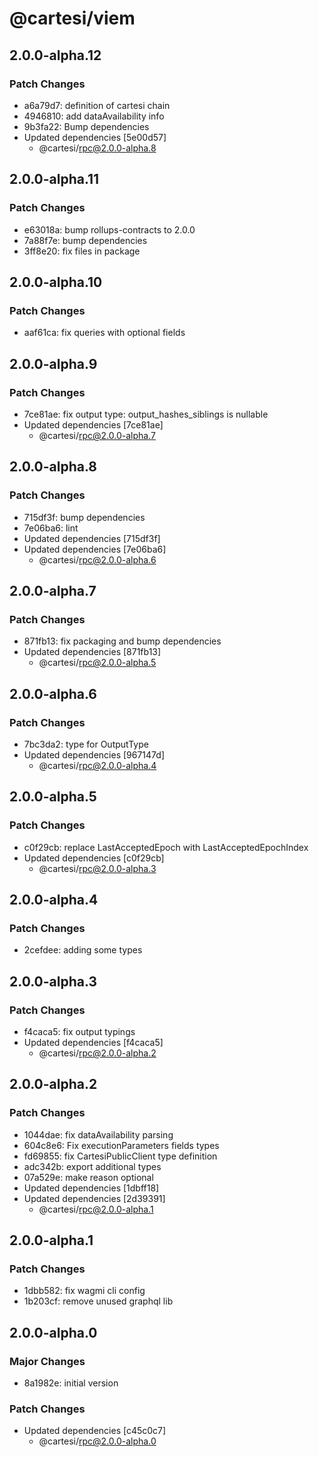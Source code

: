 # @cartesi/viem

## 2.0.0-alpha.12

### Patch Changes

- a6a79d7: definition of cartesi chain
- 4946810: add dataAvailability info
- 9b3fa22: Bump dependencies
- Updated dependencies [5e00d57]
    - @cartesi/rpc@2.0.0-alpha.8

## 2.0.0-alpha.11

### Patch Changes

- e63018a: bump rollups-contracts to 2.0.0
- 7a88f7e: bump dependencies
- 3ff8e20: fix files in package

## 2.0.0-alpha.10

### Patch Changes

- aaf61ca: fix queries with optional fields

## 2.0.0-alpha.9

### Patch Changes

- 7ce81ae: fix output type: output_hashes_siblings is nullable
- Updated dependencies [7ce81ae]
    - @cartesi/rpc@2.0.0-alpha.7

## 2.0.0-alpha.8

### Patch Changes

- 715df3f: bump dependencies
- 7e06ba6: lint
- Updated dependencies [715df3f]
- Updated dependencies [7e06ba6]
    - @cartesi/rpc@2.0.0-alpha.6

## 2.0.0-alpha.7

### Patch Changes

- 871fb13: fix packaging and bump dependencies
- Updated dependencies [871fb13]
    - @cartesi/rpc@2.0.0-alpha.5

## 2.0.0-alpha.6

### Patch Changes

- 7bc3da2: type for OutputType
- Updated dependencies [967147d]
    - @cartesi/rpc@2.0.0-alpha.4

## 2.0.0-alpha.5

### Patch Changes

- c0f29cb: replace LastAcceptedEpoch with LastAcceptedEpochIndex
- Updated dependencies [c0f29cb]
    - @cartesi/rpc@2.0.0-alpha.3

## 2.0.0-alpha.4

### Patch Changes

- 2cefdee: adding some types

## 2.0.0-alpha.3

### Patch Changes

- f4caca5: fix output typings
- Updated dependencies [f4caca5]
    - @cartesi/rpc@2.0.0-alpha.2

## 2.0.0-alpha.2

### Patch Changes

- 1044dae: fix dataAvailability parsing
- 604c8e6: Fix executionParameters fields types
- fd69855: fix CartesiPublicClient type definition
- adc342b: export additional types
- 07a529e: make reason optional
- Updated dependencies [1dbff18]
- Updated dependencies [2d39391]
    - @cartesi/rpc@2.0.0-alpha.1

## 2.0.0-alpha.1

### Patch Changes

- 1dbb582: fix wagmi cli config
- 1b203cf: remove unused graphql lib

## 2.0.0-alpha.0

### Major Changes

- 8a1982e: initial version

### Patch Changes

- Updated dependencies [c45c0c7]
    - @cartesi/rpc@2.0.0-alpha.0
